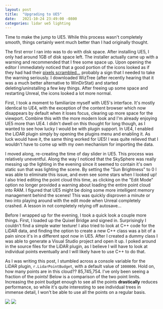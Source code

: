 ```yaml
---
layout: post
title:  "Upgrading to UE5"
date:   2021-10-24 23:49:00 -0800
categories: lidar ue5 lighting
---
```


Time to make the jump to UE5. While this process wasn't completely smooth, things certainly went much better than I had originally thought.

The first error I ran into was to do with disk space. After installing UE5, I only had around 1GB of disk space left. The installer actually came up with a warning and recommended that I free some space up. Upon opening the editor I immediately noticed that a good portion of the icons looked as if they had had their [pixels scrambled...](http://henrysprojects.net/projects/cv-image-scramble.html) probably a sign that I needed to take the warning seriously. I downloaded WizTree (after recently hearing that it was a much better alternative to WinDirStat) and started deleting/uninstalling a few key things. After freeing up some space and restarting Unreal, the icons looked a lot more normal.

First, I took a moment to familiarize myself with UE5's interface. It's mostly identical to UE4, with the exception of the content browser which now disappears by default when it loses focus, clearing up more space for the viewport. Combine this with the more modern look and I'm already enjoying UE5 more than UE4. I didn't dwell on this thought for long though, as I wanted to see how lucky I would be with plugin support. In UE4, I enabled the LiDAR plugin simply by opening the plugins menu and enabling it. As luck would have it, the same thing worked for UE5! I was quite relieved that I wouldn't have to come up with my own mechanism for importing the data.

I moved along, re-creating the time of day slider in UE5. This process was relatively uneventful. Along the way I noticed that the SkySphere was really messing up the lighting in the evening since it seemed to contain it's own static sun that was lighting the scene. By setting the "Sun Brightness" to 0 I was able to eliminate this issue, and even see some stars when I looked up! I also tried editing the point cloud this time, as clicking on the "Edit Mode" option no longer provided a warning about loading the entire point cloud into RAM. I figured that UE5 might be doing some more intelligent memory management behind the scenes! This was quickly disproven a minute or two into playing around with the edit mode when Unreal completely crashed. A lesson in not completely relying off autosave...

Before I wrapped up for the evening, I took a quick look a couple more things. First, I loaded up the Quixel Bridge and signed in. Surprisingly I couldn't find a simple water texture! I also tried to look at C++ code for the LiDAR data, and finding the option to create a new C++ class was a bit of a pain since it's in a different spot now in UE5. After I created a dummy class I was able to generate a Visual Studio project and open it up. I poked around in the source files for the LiDAR plugin, as I believe I will have to look at individual points eventually and I will likely have to use C++ to do that. 

As I was writing this post, I stumbled across a console variable for the LiDAR plugin, ```r.LidarPointBudget```, with a default value of ```1000000```. Hold on, how many points are in this cloud?? 85,745,754. I've only been seeing a fraction of the points! Below is a comparison of the two point limits. Increasing the point budget enough to see all the points **drastically** reduces performance, so while it's quite interesting to see individual trees in immense detail, I won't be able to use all the points on a regular basis.

![](../../../../images/initial_test_ue5.png) ![](../../../../images/all_points.png)